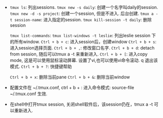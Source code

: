 * `tmux ls`: 列出sessions.
  `tmux new -s daily`:  创建一个名字叫daily的session.
  `tmux new -d -s project`: 创建一个session, 但是不进入. 后台创建.
  `tmux a -t session-name`:  进入指定的session.
  `tmux kill-session -t daily`: 删除session

  `tmux list-commands`: 
  `tmux list-windows -t leslie`:  列出leslie session 下的所有window.
  `Ctrl + b + c`: 进入session后，创建window
  `Ctrl + b + s`: 进入session选择页面.
  `Ctrl + b + ,`: 修改窗口名字.
  `Ctrl + b + d`: detach from session, 随后可以tmux a  -t 来重新进入.
  `Ctrl + b + [`: 进入copy mode, 这是可以使用鼠标滚动屏幕. 设置了vi,也可以使用vi命令滚动.  q 退出该模式.
  `Ctrl + b + ?`: 快捷键帮助

  `Ctrl + b + x`: 删除当前pane
  `Ctrl + b + &`: 删除当前window

* 配置文件在 ~/.tmux.conf,   ctrl + b + :  进入命令模式:   source-file ~/.tmux.conf 生效.

* 在shell中打开tmux session, 关闭shell软件后，该session仍在，tmux a -t 可以重新进入.
